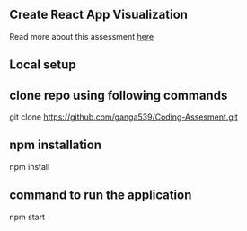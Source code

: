 ## Create React App Visualization



Read more about this assessment [here](https://react.eogresources.com)

## Local setup

## clone repo using following commands

git clone https://github.com/ganga539/Coding-Assesment.git

## npm installation

npm install

## command to run the application

npm start
